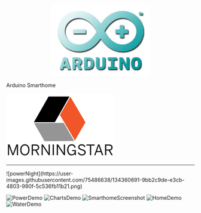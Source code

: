 <div>
    <p align="center"><img src="./arduino.jpg"><p>Arduino Smarthome</p><img src="./morningstar.png"></p>

</div>  
<hr/>
<div>![powerNight](https://user-images.githubusercontent.com/75486638/134360691-9bb2c9de-e3cb-4803-990f-5c536fb11b21.png)</div>

![PowerDemo](https://user-images.githubusercontent.com/75486638/134360883-0160120a-41fe-4a07-850f-14e03be9f175.png)
![ChartsDemo](https://user-images.githubusercontent.com/75486638/134360847-09d73560-56ec-49de-848f-7ab9ce15bcd8.png)
![SmarthomeScreenshot](https://user-images.githubusercontent.com/75486638/119382357-eb5cba00-bc8f-11eb-8f67-6b60b4703688.png)
![HomeDemo](https://user-images.githubusercontent.com/75486638/134360854-8baa8306-39c4-4c5b-ab7b-5a7e5d0871df.png)
![WaterDemo](https://user-images.githubusercontent.com/75486638/134360864-7627cc5d-9033-410a-a4c7-f878eb1a0bc8.png)
